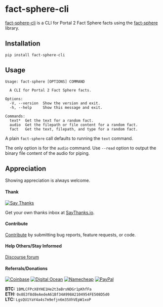 # fact-sphere-cli

[fact-sphere-cli](https://github.com/thebigmunch/fact-sphere-cli) is a CLI for Portal 2 Fact Sphere facts using the
[fact-sphere](https://github.com/thebigmunch/fact-sphere) library.


## Installation

``pip install fact-sphere-cli``


## Usage

```
Usage: fact-sphere [OPTIONS] COMMAND

  A CLI for Portal 2 Fact Sphere facts.

Options:
  -V, --version  Show the version and exit.
  -h, --help     Show this message and exit.

Commands:
  text*  Get the text for a random fact.
  audio  Get the filepath or file content for a random fact.
  fact   Get the text, filepath, and type for a random fact.
```

A plain ``fact-sphere`` call defaults to running the ``text`` command.

The only option is for the ``audio`` command. Use ``--read`` option
to output the binary file content of the audio for piping.


## Appreciation

Showing appreciation is always welcome.

#### Thank

[![Say Thanks](https://img.shields.io/badge/thank-thebigmunch-blue.svg?style=flat-square)](https://saythanks.io/to/thebigmunch)

Get your own thanks inbox at [SayThanks.io](https://saythanks.io/).

#### Contribute

[Contribute](https://github.com/thebigmunch/fact-sphere-cli/blob/master/.github/CONTRIBUTING.md) by submitting bug reports, feature requests, or code.

#### Help Others/Stay Informed

[Discourse forum](https://forum.thebigmunch.me/)

#### Referrals/Donations

[![Coinbase](https://img.shields.io/badge/Coinbase-referral-orange.svg?style=flat-square)](https://www.coinbase.com/join/52502f01e0fdd4d3ef000253) [![Digital Ocean](https://img.shields.io/badge/Digital_Ocean-referral-orange.svg?style=flat-square)](https://m.do.co/c/3823208a0597) [![Namecheap](https://img.shields.io/badge/Namecheap-referral-orange.svg?style=flat-square)](https://www.namecheap.com/?aff=67208) [![PayPal](https://img.shields.io/badge/PayPal-donate-brightgreen.svg?style=flat-square)](https://www.paypal.com/cgi-bin/webscr?cmd=_donations&business=DHDVLSYW8V8N4&lc=US&item_name=thebigmunch&currency_code=USD)

**BTC:** ``1BMLCFPcX8YHE1He2t3aBrsNDGr1pKhfFa``  
**ETH:** ``0x8E3f8d8eAedeA61Bf34A998A2104954FE508D5d0``  
**LTC:** ``LgsQU1YaY4a4s7m9efjn6m35XhVEpW1xoP``
